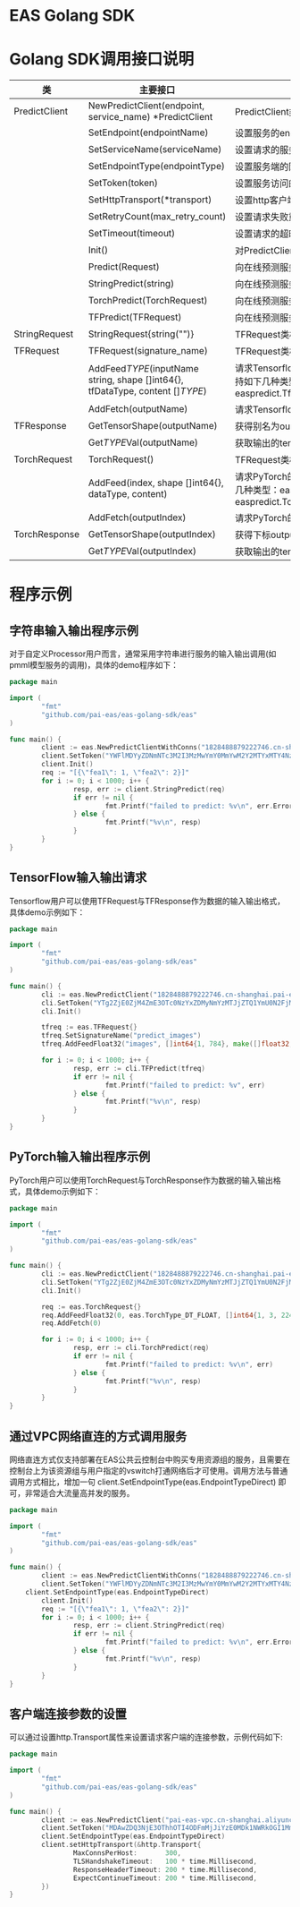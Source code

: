 # EAS Golang SDK

# Golang SDK调用接口说明
|类|主要接口|描述|
|-----|------|------|
|PredictClient|NewPredictClient(endpoint, service_name) *PredictClient|PredictClient类构造函数，endpoint是服务端的endpoint地址，对于普通服务设置为默认网关endpoint；service_name为服务名字；两个参数不可缺失。|
||SetEndpoint(endpointName)|设置服务的endpoint，endpoint的说明见上述构造函数|
||SetServiceName(serviceName)|设置请求的服务名字|
||SetEndpointType(endpointType)|设置服务端的网关类型，支持默认网关("DEFAULT"或不设置），"VIPSERVER"，"DIRECT"，默认值为空|
||SetToken(token)|设置服务访问的token|
||SetHttpTransport(*transport)|设置http客户端的Transport属性|
||SetRetryCount(max_retry_count)|设置请求失败重试次数，默认为5；该参数非常重要，对于服务端进程异常或机器异常或网关长连接断开等情况带来的个别请求失败，均需由客户端来重试解决，请勿将其设置为0|
||SetTimeout(timeout)|设置请求的超时时间，单位为ms，默认为5000|
||Init() |对PredictClient对象进行初始化，在上述设置参数的函数执行完成后，**需要调用Init()函数才会生效**|
||Predict(Request)|向在线预测服务提交一个预测请求，request对象是interface(StringRequest, TFRequest,TorchRequest)，返回为Response interface(StringResponse, TFResponse,TorchResponse)|
||StringPredict(string)|向在线预测服务提交一个预测请求，request对象是string，返回也为string|
||TorchPredict(TorchRequest)|向在线预测服务提交一个预测请求，request对象是TorchRequest类，返回为对应的TorchResponse|
||TFPredict(TFRequest)|向在线预测服务提交一个预测请求，request对象是TFRequest类，返回为对应的TFResponse|
|StringRequest|StringRequest{string("")}|TFRequest类构建函数，将string转换为StringRequest以调用Predict方法|
|TFRequest|TFRequest(signature_name)|TFRequest类构建函数，输入为要请求模型的signature_name|
||AddFeed$TYPE$(inputName string, shape []int64{}, tfDataType, content []$TYPE$)|请求Tensorflow的在线预测服务模型时，设置需要输入的Tensor，inputName表示输入Tensor的别名，tfDataType表示输入Tensor的DataType， shape表示输入Tensor的TensorShape，content表示输入Tensor的内容（一维数组展开表示）。DataType支持如下几种类型：easpredict.TfType_DT_FLOAT,easpredict.TfType_DT_DOUBLE,easpredict.TfType_DT_INT8,easpredict.TfType_DT_INT16,easpredict.TfType_DT_INT32,easpredict.TfType_DT_INT64,easpredict.TfType_DT_STRING,easpredict.TfType_DT_BOOL|
||AddFetch(outputName)|请求Tensorflow的在线预测服务模型时，设置需要输出的Tensor的别名，对于savedmodel模型该参数可选，若不设置，则输出所有的outputs，对于frozen model该参数必选|
|TFResponse|GetTensorShape(outputName)|获得别名为ouputname的输出Tensor的TensorShape|
||Get$TYPE$Val(outputName)|获取输出的tensor的数据向量，输出结果以一维数组的形式保存，可配套使用GetTensorShape()获取对应的tensor的shape，将其还原成所需的多维tensor, 其中$TYPE$可选Float, Double, Int, Int64, String, Bool|
|TorchRequest|TorchRequest()|TFRequest类构建方法|
||AddFeed(index, shape []int64{}, dataType, content)|请求PyTorch的在线预测服务模型时，设置需要输入的Tensor，index表示要输入的tensor的下标，dataType表示输入Tensor的DataType， shape表示输入Tensor的TensorShape，content表示输入Tensor的内容（一维数组展开表示）。DataType支持如下几种类型：easpredict.TorchType_DT_FLOAT, easpredict.TorchType_DT_DOUBLE, easpredict.TorchType_DT_INT32, easpredict.TorchType_DT_UINT8, easpredict.TorchType_DT_INT16, easpredict.TorchType_DT_INT8, easpredict.TorchType_DT_INT64, |
||AddFetch(outputIndex)|请求PyTorch的在线预测服务模型时，设置需要输出的Tensor的index，可选，若不设置，则输出所有的outputs|
|TorchResponse|GetTensorShape(outputIndex)|获得下标outputIndex的输出Tensor的TensorShape|
||Get$TYPE$Val(outputIndex)|获取输出的tensor的数据向量，输出结果以一维数组的形式保存，可配套使用GetTensorShape()获取对应的tensor的shape，将其还原成所需的多维tensor, $TYPE$可选Float, Double, Int, Int64|

# 程序示例


## 字符串输入输出程序示例

对于自定义Processor用户而言，通常采用字符串进行服务的输入输出调用(如pmml模型服务的调用)，具体的demo程序如下：

```go
package main

import (
        "fmt"
        "github.com/pai-eas/eas-golang-sdk/eas"
)

func main() {
        client := eas.NewPredictClientWithConns("1828488879222746.cn-shanghai.pai-eas.aliyuncs.com", "scorecard_pmml_example", 10)
        client.SetToken("YWFlMDYyZDNmNTc3M2I3MzMwYmY0MmYwM2Y2MTYxMTY4NzBkNzdjOQ==")
        client.Init()
        req := "[{\"fea1\": 1, \"fea2\": 2}]"
        for i := 0; i < 1000; i++ {
                resp, err := client.StringPredict(req)
                if err != nil {
                        fmt.Printf("failed to predict: %v\n", err.Error())
                } else {
                        fmt.Printf("%v\n", resp)
                }
        }
}
```

## TensorFlow输入输出请求

Tensorflow用户可以使用TFRequest与TFResponse作为数据的输入输出格式，具体demo示例如下：

```go
package main

import (
        "fmt"
        "github.com/pai-eas/eas-golang-sdk/eas"
)

func main() {
        cli := eas.NewPredictClient("1828488879222746.cn-shanghai.pai-eas.aliyuncs.com", "mnist_saved_model_example")
        cli.SetToken("YTg2ZjE0ZjM4ZmE3OTc0NzYxZDMyNmYzMTJjZTQ1YmU0N2FjMTAyMA==")
        cli.Init()

        tfreq := eas.TFRequest{}
        tfreq.SetSignatureName("predict_images")
        tfreq.AddFeedFloat32("images", []int64{1, 784}, make([]float32, 784))

        for i := 0; i < 1000; i++ {
                resp, err := cli.TFPredict(tfreq)
                if err != nil {
                        fmt.Printf("failed to predict: %v", err)
                } else {
                        fmt.Printf("%v\n", resp)
                }
        }
}
```


## PyTorch输入输出程序示例

PyTorch用户可以使用TorchRequest与TorchResponse作为数据的输入输出格式，具体demo示例如下：

```go
package main

import (
        "fmt"
        "github.com/pai-eas/eas-golang-sdk/eas"
)

func main() {
        cli := eas.NewPredictClient("1828488879222746.cn-shanghai.pai-eas.aliyuncs.com", "torch_example")
        cli.SetToken("YTg2ZjE0ZjM4ZmE3OTc0NzYxZDMyNmYzMTJjZTQ1YmU0N2FjMTAyMA==")
        cli.Init()

        req := eas.TorchRequest{}
        req.AddFeedFloat32(0, eas.TorchType_DT_FLOAT, []int64{1, 3, 224, 224}, make([]float32, 150528))
        req.AddFetch(0)

        for i := 0; i < 1000; i++ {
                resp, err := cli.TorchPredict(req)
                if err != nil {
                        fmt.Printf("failed to predict: %v\n", err)
                } else {
                        fmt.Printf("%v\n", resp)
                }
        }
}
```

## 通过VPC网络直连的方式调用服务

网络直连方式仅支持部署在EAS公共云控制台中购买专用资源组的服务，且需要在控制台上为该资源组与用户指定的vswitch打通网络后才可使用。调用方法与普通调用方式相比，增加一句 client.SetEndpointType(eas.EndpointTypeDirect) 即可，非常适合大流量高并发的服务。

```go
package main

import (
        "fmt"
        "github.com/pai-eas/eas-golang-sdk/eas"
)

func main() {
        client := eas.NewPredictClientWithConns("1828488879222746.cn-shanghai.pai-eas.aliyuncs.com", "scorecard_pmml_example", 10)
        client.SetToken("YWFlMDYyZDNmNTc3M2I3MzMwYmY0MmYwM2Y2MTYxMTY4NzBkNzdjOQ==")
	client.SetEndpointType(eas.EndpointTypeDirect)
        client.Init()
        req := "[{\"fea1\": 1, \"fea2\": 2}]"
        for i := 0; i < 1000; i++ {
                resp, err := client.StringPredict(req)
                if err != nil {
                        fmt.Printf("failed to predict: %v\n", err.Error())
                } else {
                        fmt.Printf("%v\n", resp)
                }
        }
}
```

## 客户端连接参数的设置

可以通过设置http.Transport属性来设置请求客户端的连接参数，示例代码如下:

```go
package main

import (
        "fmt"
        "github.com/pai-eas/eas-golang-sdk/eas"
)

func main() {
        client := eas.NewPredictClient("pai-eas-vpc.cn-shanghai.aliyuncs.com", "network_test")
        client.SetToken("MDAwZDQ3NjE3OThhOTI4ODFmMjJiYzE0MDk1NWRkOGI1MmVhMGI0Yw==")
        client.SetEndpointType(eas.EndpointTypeDirect)
        client.setHttpTransport(&http.Transport{
                MaxConnsPerHost:       300,
                TLSHandshakeTimeout:   100 * time.Millisecond,
                ResponseHeaderTimeout: 200 * time.Millisecond,
                ExpectContinueTimeout: 200 * time.Millisecond,
        })
}
```
